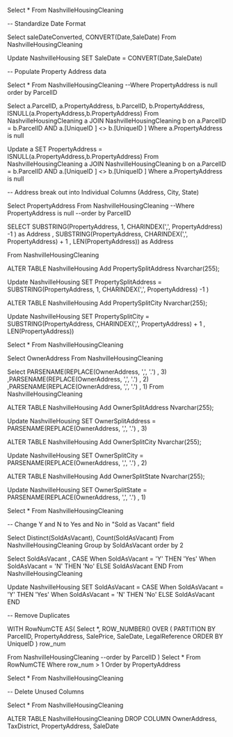 
Select *
From NashvilleHousingCleaning


-- Standardize Date Format


Select saleDateConverted, CONVERT(Date,SaleDate)
From NashvilleHousingCleaning


Update NashvilleHousing
SET SaleDate = CONVERT(Date,SaleDate)


-- Populate Property Address data

Select *
From NashvilleHousingCleaning
--Where PropertyAddress is null
order by ParcelID



Select a.ParcelID, a.PropertyAddress, b.ParcelID, b.PropertyAddress, ISNULL(a.PropertyAddress,b.PropertyAddress)
From NashvilleHousingCleaning a
JOIN NashvilleHousingCleaning b
	on a.ParcelID = b.ParcelID
	AND a.[UniqueID ] <> b.[UniqueID ]
Where a.PropertyAddress is null


Update a
SET PropertyAddress = ISNULL(a.PropertyAddress,b.PropertyAddress)
From NashvilleHousingCleaning a
JOIN NashvilleHousingCleaning b
	on a.ParcelID = b.ParcelID
	AND a.[UniqueID ] <> b.[UniqueID ]
Where a.PropertyAddress is null


-- Address break out into Individual Columns (Address, City, State)


Select PropertyAddress
From NashvilleHousingCleaning
--Where PropertyAddress is null
--order by ParcelID

SELECT
SUBSTRING(PropertyAddress, 1, CHARINDEX(',', PropertyAddress) -1 ) as Address
, SUBSTRING(PropertyAddress, CHARINDEX(',', PropertyAddress) + 1 , LEN(PropertyAddress)) as Address

From NashvilleHousingCleaning


ALTER TABLE NashvilleHousing
Add PropertySplitAddress Nvarchar(255);

Update NashvilleHousing
SET PropertySplitAddress = SUBSTRING(PropertyAddress, 1, CHARINDEX(',', PropertyAddress) -1 )


ALTER TABLE NashvilleHousing
Add PropertySplitCity Nvarchar(255);

Update NashvilleHousing
SET PropertySplitCity = SUBSTRING(PropertyAddress, CHARINDEX(',', PropertyAddress) + 1 , LEN(PropertyAddress))

Select *
From NashvilleHousingCleaning


Select OwnerAddress
From NashvilleHousingCleaning

Select
PARSENAME(REPLACE(OwnerAddress, ',', '.') , 3)
,PARSENAME(REPLACE(OwnerAddress, ',', '.') , 2)
,PARSENAME(REPLACE(OwnerAddress, ',', '.') , 1)
From NashvilleHousingCleaning


ALTER TABLE NashvilleHousing
Add OwnerSplitAddress Nvarchar(255);

Update NashvilleHousing
SET OwnerSplitAddress = PARSENAME(REPLACE(OwnerAddress, ',', '.') , 3)


ALTER TABLE NashvilleHousing
Add OwnerSplitCity Nvarchar(255);

Update NashvilleHousing
SET OwnerSplitCity = PARSENAME(REPLACE(OwnerAddress, ',', '.') , 2)



ALTER TABLE NashvilleHousing
Add OwnerSplitState Nvarchar(255);

Update NashvilleHousing
SET OwnerSplitState = PARSENAME(REPLACE(OwnerAddress, ',', '.') , 1)



Select *
From NashvilleHousingCleaning



-- Change Y and N to Yes and No in "Sold as Vacant" field


Select Distinct(SoldAsVacant), Count(SoldAsVacant)
From NashvilleHousingCleaning
Group by SoldAsVacant
order by 2




Select SoldAsVacant
, CASE When SoldAsVacant = 'Y' THEN 'Yes'
	   When SoldAsVacant = 'N' THEN 'No'
	   ELSE SoldAsVacant
	   END
From NashvilleHousingCleaning


Update NashvilleHousing
SET SoldAsVacant = CASE When SoldAsVacant = 'Y' THEN 'Yes'
	   When SoldAsVacant = 'N' THEN 'No'
	   ELSE SoldAsVacant
	   END


-- Remove Duplicates

WITH RowNumCTE AS(
Select *,
	ROW_NUMBER() OVER (
	PARTITION BY ParcelID,
				 PropertyAddress,
				 SalePrice,
				 SaleDate,
				 LegalReference
				 ORDER BY
					UniqueID
					) row_num

From NashvilleHousingCleaning
--order by ParcelID
)
Select *
From RowNumCTE
Where row_num > 1
Order by PropertyAddress

Select *
From NashvilleHousingCleaning


-- Delete Unused Columns



Select *
From NashvilleHousingCleaning


ALTER TABLE NashvilleHousingCleaning
DROP COLUMN OwnerAddress, TaxDistrict, PropertyAddress, SaleDate
















